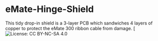 # eMate-Hinge-Shield
This tidy drop-in shield is a 3-layer PCB which sandwiches 4 layers of copper to protect the eMate 300 ribbon cable from damage.
[![License: CC BY-NC-SA 4.0](https://licensebuttons.net/l/by-nc-sa/4.0/80x15.png)
